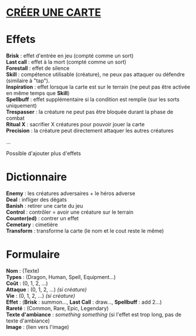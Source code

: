 # [CRÉER UNE CARTE](https://goo.gl/forms/9sVdqjLXQu0zRx8a2 "FORMULAIRE")
# Effets
__Brisk__ : effet d'entrée en jeu (compté comme un sort)  
__Last call__ : effet à la mort (compté comme un sort)  
__Forestall__ : effet de silence  
__Skill__ : compétence utilisable (créature), ne peux pas attaquer ou défendre (similaire à "tap").  
__Inspiration__ : effet lorsque la carte est sur le terrain (ne peut pas être activée en même temps que __Skill__)  
__Spellbuff__ : effet supplémentaire si la condition est remplie (sur les sorts uniquement)  
__Trespasser__ : la créature ne peut pas être bloquée durant la phase de combat  
__Ritual X__ : sacrifier X créatures pour pouvoir jouer la carte  
__Precision__ : la créature peut directement attaquer les autres créatures  
  
...  
  
Possible d'ajouter plus d'effets

# Dictionnaire
__Enemy__ : les créatures adversaires + le héros adverse  
__Deal__ : infliger des dégats  
__Banish__ : retirer une carte du jeu  
__Control__ : contrôler = avoir une créature sur le terrain  
__Counter(ed)__ : contrer un effet  
__Cemetary__ : cimetière  
__Transform__ : transforme la carte (le nom et le cout reste le même)  

# Formulaire
__Nom__ : (Texte)  
__Types__ : (Dragon, Human, Spell, Equipment...)  
__Coût__ : (0, 1, 2, ...)  
__Attaque__ : (0, 1, 2, ...) *(si créature)*  
__Vie__ : (0, 1, 2, ...) *(si créature)*  
__Effet__ : (__Brisk__ : summon..., __Last Call__ : draw..., __Spellbuff__ : add 2...)  
__Rareté__ : (Common, Rare, Epic, Legendary)  
__Texte d'ambiance__ : *something something* (si l'effet est trop long, pas de texte d'ambiance)  
__Image__ : (lien vers l'image)  

